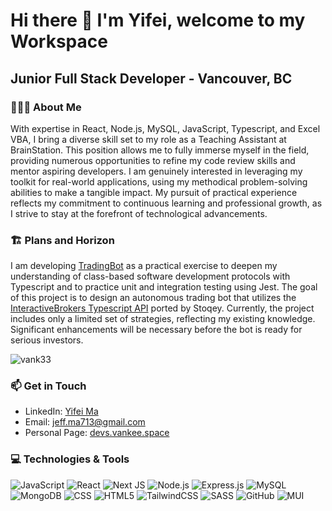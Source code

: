 
# Hi there 👋 I'm Yifei, welcome to my Workspace #

## **Junior Full Stack Developer - Vancouver, BC** ##

### 🙋🏻‍♂️ About Me ###

With expertise in React, Node.js, MySQL, JavaScript, Typescript, and Excel VBA, I bring a diverse skill set to my role as a Teaching Assistant at BrainStation. This position allows me to fully immerse myself in the field, providing numerous opportunities to refine my code review skills and mentor aspiring developers. I am genuinely interested in leveraging my toolkit for real-world applications, using my methodical problem-solving abilities to make a tangible impact. My pursuit of practical experience reflects my commitment to continuous learning and professional growth, as I strive to stay at the forefront of technological advancements.

### 🏗️ Plans and Horizon ###

I am developing [TradingBot](https://github.com/VanK33/trading-bot) as a practical exercise to deepen my understanding of class-based software development protocols with Typescript and to practice unit and integration testing using Jest. The goal of this project is to design an autonomous trading bot that utilizes the [InteractiveBrokers Typescript API](https://github.com/stoqey/ib) ported by Stoqey. Currently, the project includes only a limited set of strategies, reflecting my existing knowledge. Significant enhancements will be necessary before the bot is ready for serious investors.


<div style="display: flex; justify-content: flex-start; align-items: center;">
    <img style="width: 40%, height: 100px" src="https://github-readme-streak-stats.herokuapp.com/?user=vank33&show_icons=true&theme=radical" alt="vank33" />
</div>


### 📫 Get in Touch
- LinkedIn: [Yifei Ma](https://www.linkedin.com/in/jeff-yifei-ma)
- Email: [jeff.ma713@gmail.com](mailto:jeff.ma713@gmail.com.com)
- Personal Page: [devs.vankee.space](https://devs.vankee.space)

### 💻 Technologies & Tools
![JavaScript](https://img.shields.io/badge/-JavaScript-%23F7DF1E?style=for-the-badge&logo=javascript&logoColor=black)
![React](https://img.shields.io/badge/-React-%23282C34?style=for-the-badge&logo=react)
![Next JS](https://img.shields.io/badge/Next-black?style=for-the-badge&logo=next.js&logoColor=white)
![Node.js](https://img.shields.io/badge/-Node.js-%23339933?style=for-the-badge&logo=node.js&logoColor=white)
![Express.js](https://img.shields.io/badge/-Express.js-%23000000?style=for-the-badge&logo=express)
![MySQL](https://img.shields.io/badge/mysql-4479A1.svg?style=for-the-badge&logo=mysql&logoColor=white)
![MongoDB](https://img.shields.io/badge/MongoDB-%234ea94b.svg?style=for-the-badge&logo=mongodb&logoColor=white)
![CSS](https://img.shields.io/badge/-CSS3-%231572B6?style=for-the-badge&logo=css3)
![HTML5](https://img.shields.io/badge/-HTML5-%23E34F26?style=for-the-badge&logo=html5&logoColor=white)
![TailwindCSS](https://img.shields.io/badge/tailwindcss-%2338B2AC.svg?style=for-the-badge&logo=tailwind-css&logoColor=white)
![SASS](https://img.shields.io/badge/-SASS-%23CC6699?style=for-the-badge&logo=sass&logoColor=white)
![GitHub](https://img.shields.io/badge/-GitHub-%23181717?style=for-the-badge&logo=github)
![MUI](https://img.shields.io/badge/MUI-%230081CB.svg?style=for-the-badge&logo=mui&logoColor=white)





